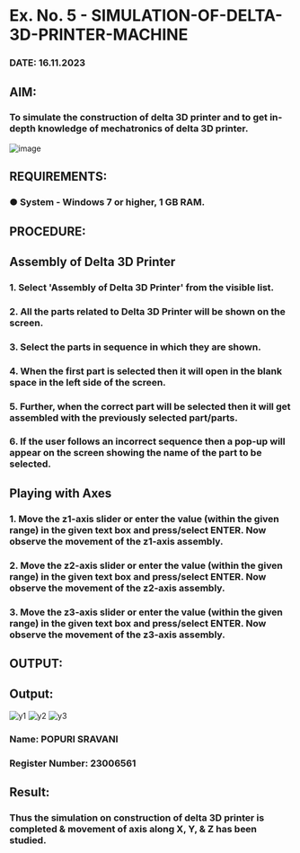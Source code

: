 # Ex. No. 5 - SIMULATION-OF-DELTA-3D-PRINTER-MACHINE

### DATE: 16.11.2023
## AIM:
### To simulate the construction of delta 3D printer and to get in-depth knowledge of mechatronics of delta 3D printer.

![image](https://github.com/Sellakumar1987/Ex.-No.-5---SIMULATION-OF-DELTA-3D-PRINTER-MACHINE/assets/113594316/c784471e-098f-456d-9c1b-e9f0ce56cc9b)

## REQUIREMENTS:
### ●	System - Windows 7 or higher, 1 GB RAM.

## PROCEDURE:

## Assembly of Delta 3D Printer
### 1.	Select 'Assembly of Delta 3D Printer' from the visible list.
### 2.	All the parts related to Delta 3D Printer will be shown on the screen.
### 3.	Select the parts in sequence in which they are shown.
### 4.	When the first part is selected then it will open in the blank space in the left side of the screen.
### 5.	Further, when the correct part will be selected then it will get assembled with the previously selected part/parts.
### 6.	If the user follows an incorrect sequence then a pop-up will appear on the screen showing the name of the part to be selected.

## Playing with Axes
### 1.	Move the z1-axis slider or enter the value (within the given range) in the given text box and press/select ENTER. Now observe the movement of the z1-axis assembly.
### 2.	Move the z2-axis slider or enter the value (within the given range) in the given text box and press/select ENTER. Now observe the movement of the z2-axis assembly.
### 3.	Move the z3-axis slider or enter the value (within the given range) in the given text box and press/select ENTER. Now observe the movement of the z3-axis assembly.

## OUTPUT:

## Output:
![y1](https://github.com/sravanipopuri2006/Ex.-No.-5---SIMULATION-OF-DELTA-3D-PRINTER-MACHINE/assets/139778301/5810bb02-70b6-405e-9ebe-5e8900d31161)
![y2](https://github.com/sravanipopuri2006/Ex.-No.-5---SIMULATION-OF-DELTA-3D-PRINTER-MACHINE/assets/139778301/ec2e2c2e-2dbf-487b-9cb6-7db6645aaceb)
![y3](https://github.com/sravanipopuri2006/Ex.-No.-5---SIMULATION-OF-DELTA-3D-PRINTER-MACHINE/assets/139778301/680eac00-a5ed-4b6a-8c09-8f61ffb164df)





### Name: POPURI SRAVANI
### Register Number: 23006561

## Result: 
### Thus the simulation on construction of delta 3D printer is completed & movement of axis along X, Y, & Z has been studied.
